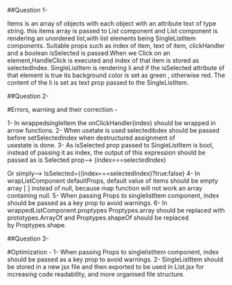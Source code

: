 ##Question 1-

Items is  an array of objects with each object with an attribute text of type string. this items array is passed to List component and List component is rendering an unordered list,with list elements being SingleListItem components. Suitable props such as index of item, text of item, clickHandler and a boolean isSelected is passed.When we Click on an element,HandleClick is executed and index of that item is stored as selectedIndex.
SingleListItem is rendering li and if the isSelected attribute of that element is true its background color is set as green , otherwise red. The content of the li is set as text prop passed to the SingleListItem.


##Question 2-

#Errors, warning and their correction -

1- In wrappedsingleItem the onClickHandler(index) should  be wrapped in arrow functions.
2- When usetate is used  selectedibdex should be passed before  setSelectedIndex when destructured assignment of usestate is done.
3- As isSelected prop passed to SingleListItem is bool, instead of passing it as index, the output of this expression should be passed as is Selected prop-->               (index===selectedIndex)

  Or simply-->
  IsSelected={(index===selectedIndex)?true:false}
4- In wrapListComponent defaultProps, default value of items should be empty array [ ] instead of null, because map function will not work an array containing null.
5- When passing Props to singlelistItem component, index should be passed as a key prop to avoid warnings.
6- In wrappedListComponent.proptypes Proptypes.array should be replaced with prototypes.ArrayOf and Proptypes.shapeOf should be replaced by Proptypes.shape.

##Question 3- 

#Optimization -
1- When passing Props to singlelistItem component, index should be passed as a key prop to avoid warnings.
2- SingleListItem should be stored in a new jsx file and then exported to be used in List.jsx for increasing code readability, and more organised file structure.
